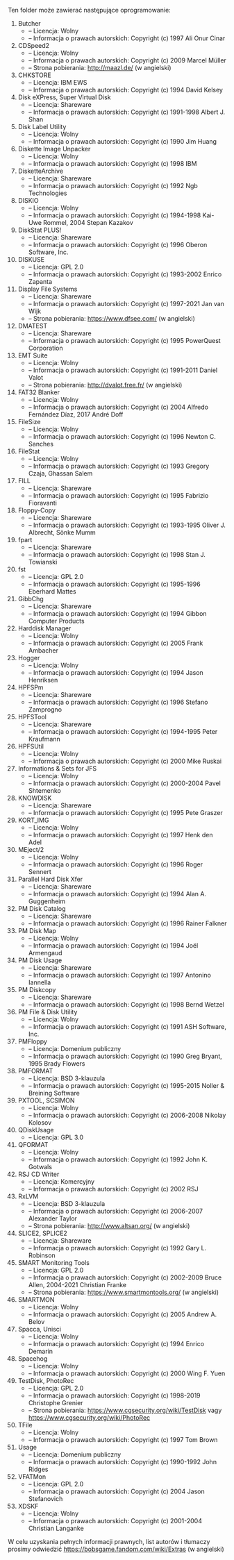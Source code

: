 Ten folder może zawierać następujące oprogramowanie:

1. Butcher
   - – Licencja: Wolny
   - – Informacja o prawach autorskich: Copyright (c) 1997 Ali Onur Cinar
2. CDSpeed2
   - – Licencja: Wolny
   - – Informacja o prawach autorskich: Copyright (c) 2009 Marcel Müller
   - – Strona pobierania: http://maazl.de/ (w angielski)
3. CHKSTORE
   - – Licencja: IBM EWS
   - – Informacja o prawach autorskich: Copyright (c) 1994 David Kelsey
4. Disk eXPress, Super Virtual Disk
   - – Licencja: Shareware
   - – Informacja o prawach autorskich: Copyright (c) 1991-1998 Albert J. Shan
5. Disk Label Utility
   - – Licencja: Wolny
   - – Informacja o prawach autorskich: Copyright (c) 1990 Jim Huang
6. Diskette Image Unpacker
   - – Licencja: Wolny
   - – Informacja o prawach autorskich: Copyright (c) 1998 IBM
7. DisketteArchive
   - – Licencja: Shareware
   - – Informacja o prawach autorskich: Copyright (c) 1992 Ngb Technologies
8. DISKIO
   - – Licencja: Wolny
   - – Informacja o prawach autorskich: Copyright (c) 1994-1998 Kai-Uwe Rommel, 2004 Stepan Kazakov
9. DiskStat PLUS!
   - – Licencja: Shareware
   - – Informacja o prawach autorskich: Copyright (c) 1996 Oberon Software, Inc.
10. DISKUSE
    - – Licencja: GPL 2.0
    - – Informacja o prawach autorskich: Copyright (c) 1993-2002 Enrico Zapanta
11. Display File Systems
    - – Licencja: Shareware
    - – Informacja o prawach autorskich: Copyright (c) 1997-2021 Jan van Wijk
    - – Strona pobierania: https://www.dfsee.com/ (w angielski)
12. DMATEST
    - – Licencja: Shareware
    - – Informacja o prawach autorskich: Copyright (c) 1995 PowerQuest Corporation
13. EMT Suite
    - – Licencja: Wolny
    - – Informacja o prawach autorskich: Copyright (c) 1991-2011 Daniel Valot
    - – Strona pobierania: http://dvalot.free.fr/ (w angielski)
14. FAT32 Blanker
    - – Licencja: Wolny
    - – Informacja o prawach autorskich: Copyright (c) 2004 Alfredo Fernández Díaz, 2017 André Doff
15. FileSize
    - – Licencja: Wolny
    - – Informacja o prawach autorskich: Copyright (c) 1996 Newton C. Sanches
16. FileStat
    - – Licencja: Wolny
    - – Informacja o prawach autorskich: Copyright (c) 1993 Gregory Czaja, Ghassan Salem
17. FILL
    - – Licencja: Shareware
    - – Informacja o prawach autorskich: Copyright (c) 1995 Fabrizio Fioravanti
18. Floppy-Copy
    - – Licencja: Shareware
    - – Informacja o prawach autorskich: Copyright (c) 1993-1995 Oliver J. Albrecht, Sönke Mumm
19. fpart
    - – Licencja: Shareware
    - – Informacja o prawach autorskich: Copyright (c) 1998 Stan J. Towianski
20. fst
    - – Licencja: GPL 2.0
    - – Informacja o prawach autorskich: Copyright (c) 1995-1996 Eberhard Mattes
21. GibbChg
    - – Licencja: Shareware
    - – Informacja o prawach autorskich: Copyright (c) 1994 Gibbon Computer Products
22. Harddisk Manager
    - – Licencja: Wolny
    - – Informacja o prawach autorskich: Copyright (c) 2005 Frank Ambacher
23. Hogger
    - – Licencja: Wolny
    - – Informacja o prawach autorskich: Copyright (c) 1994 Jason Henriksen
24. HPFSPm
    - – Licencja: Shareware
    - – Informacja o prawach autorskich: Copyright (c) 1996 Stefano Zamprogno
25. HPFSTool
    - – Licencja: Shareware
    - – Informacja o prawach autorskich: Copyright (c) 1994-1995 Peter Kraufmann
26. HPFSUtil
    - – Licencja: Wolny
    - – Informacja o prawach autorskich: Copyright (c) 2000 Mike Ruskai
27. Informations & Sets for JFS
    - – Licencja: Wolny
    - – Informacja o prawach autorskich: Copyright (c) 2000-2004 Pavel Shtemenko
28. KNOWDISK
    - – Licencja: Shareware
    - – Informacja o prawach autorskich: Copyright (c) 1995 Pete Graszer
29. KORT_IMG
    - – Licencja: Wolny
    - – Informacja o prawach autorskich: Copyright (c) 1997 Henk den Adel
30. MEject/2
    - – Licencja: Wolny
    - – Informacja o prawach autorskich: Copyright (c) 1996 Roger Sennert
31. Parallel Hard Disk Xfer
    - – Licencja: Shareware
    - – Informacja o prawach autorskich: Copyright (c) 1994 Alan A. Guggenheim
32. PM Disk Catalog
    - – Licencja: Shareware
    - – Informacja o prawach autorskich: Copyright (c) 1996 Rainer Falkner
33. PM Disk Map
    - – Licencja: Wolny
    - – Informacja o prawach autorskich: Copyright (c) 1994 Joël Armengaud
34. PM Disk Usage
    - – Licencja: Shareware
    - – Informacja o prawach autorskich: Copyright (c) 1997 Antonino Iannella
35. PM Diskcopy
    - – Licencja: Shareware
    - – Informacja o prawach autorskich: Copyright (c) 1998 Bernd Wetzel
36. PM File & Disk Utility
    - – Licencja: Wolny
    - – Informacja o prawach autorskich: Copyright (c) 1991 ASH Software, Inc.
37. PMFloppy
    - – Licencja: Domenium publiczny
    - – Informacja o prawach autorskich: Copyright (c) 1990 Greg Bryant, 1995 Brady Flowers
38. PMFORMAT
    - – Licencja: BSD 3-klauzula
    - – Informacja o prawach autorskich: Copyright (c) 1995-2015 Noller & Breining Software
39. PXTOOL, SCSIMON
    - – Licencja: Wolny
    - – Informacja o prawach autorskich: Copyright (c) 2006-2008 Nikolay Kolosov
40. QDiskUsage
    - – Licencja: GPL 3.0
41. QFORMAT
    - – Licencja: Wolny
    - – Informacja o prawach autorskich: Copyright (c) 1992 John K. Gotwals
42. RSJ CD Writer
    - – Licencja: Komercyjny
    - – Informacja o prawach autorskich: Copyright (c) 2002 RSJ
43. RxLVM
    - – Licencja: BSD 3-klauzula
    - – Informacja o prawach autorskich: Copyright (c) 2006-2007 Alexander Taylor
    - – Strona pobierania: http://www.altsan.org/ (w angielski)
44. SLICE2, SPLICE2
    - – Licencja: Shareware
    - – Informacja o prawach autorskich: Copyright (c) 1992 Gary L. Robinson
45. SMART Monitoring Tools
    - – Licencja: GPL 2.0
    - – Informacja o prawach autorskich: Copyright (c) 2002-2009 Bruce Allen, 2004-2021 Christian Franke
    - – Strona pobierania: https://www.smartmontools.org/ (w angielski)
46. SMARTMON
    - – Licencja: Wolny
    - – Informacja o prawach autorskich: Copyright (c) 2005 Andrew A. Belov
47. Spacca, Unisci
    - – Licencja: Wolny
    - – Informacja o prawach autorskich: Copyright (c) 1994 Enrico Demarin
48. Spacehog
    - – Licencja: Wolny
    - – Informacja o prawach autorskich: Copyright (c) 2000 Wing F. Yuen
49. TestDisk, PhotoRec
    - – Licencja: GPL 2.0
    - – Informacja o prawach autorskich: Copyright (c) 1998-2019 Christophe Grenier
    - – Strona pobierania: https://www.cgsecurity.org/wiki/TestDisk vagy https://www.cgsecurity.org/wiki/PhotoRec
50. TFile
    - – Licencja: Wolny
    - – Informacja o prawach autorskich: Copyright (c) 1997 Tom Brown
51. Usage
    - – Licencja: Domenium publiczny
    - – Informacja o prawach autorskich: Copyright (c) 1990-1992 John Ridges
52. VFATMon
    - – Licencja: GPL 2.0
    - – Informacja o prawach autorskich: Copyright (c) 2004 Jason Stefanovich
53. XDSKF
    - – Licencja: Wolny
    - – Informacja o prawach autorskich: Copyright (c) 2001-2004 Christian Langanke

W celu uzyskania pełnych informacji prawnych, list autorów i tłumaczy prosimy odwiedzić https://bobsgame.fandom.com/wiki/Extras (w angielski)
